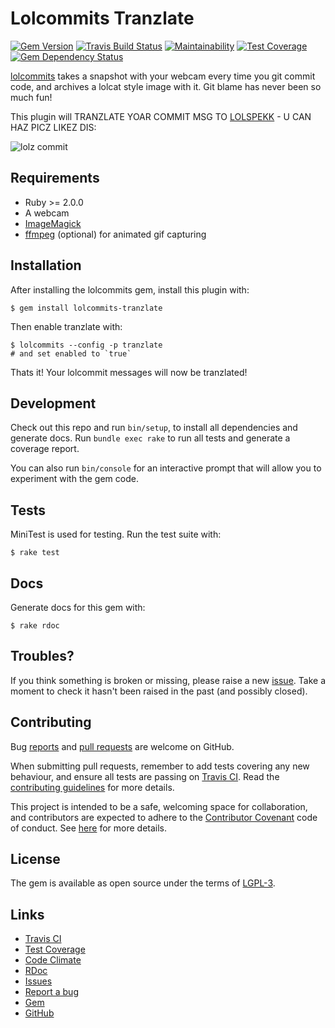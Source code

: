 # Lolcommits Tranzlate

[![Gem Version](https://img.shields.io/gem/v/lolcommits-tranzlate.svg?style=flat)](http://rubygems.org/gems/lolcommits-tranzlate)
[![Travis Build Status](https://travis-ci.org/lolcommits/lolcommits-tranzlate.svg?branch=master)](https://travis-ci.org/lolcommits/lolcommits-tranzlate)
[![Maintainability](https://img.shields.io/codeclimate/maintainability/lolcommits/lolcommits-tranzlate.svg)](https://codeclimate.com/github/lolcommits/lolcommits-tranzlate/maintainability)
[![Test Coverage](https://img.shields.io/codeclimate/c/lolcommits/lolcommits-tranzlate.svg)](https://codeclimate.com/github/lolcommits/lolcommits-tranzlate/test_coverage)
[![Gem Dependency Status](https://gemnasium.com/badges/github.com/lolcommits/lolcommits-tranzlate.svg)](https://gemnasium.com/github.com/lolcommits/lolcommits-tranzlate)

[lolcommits](https://lolcommits.github.io/) takes a snapshot with your webcam
every time you git commit code, and archives a lolcat style image with it. Git
blame has never been so much fun!

This plugin will TRANZLATE YOAR COMMIT MSG TO
[LOLSPEKK](https://github.com/rwtnorton/moar-lolspeak) - U CAN HAZ PICZ LIKEZ
DIS:

![lolz
commit](https://github.com/lolcommits/lolcommits-tranzlate/raw/master/assets/images/lolz.jpg)

## Requirements

* Ruby >= 2.0.0
* A webcam
* [ImageMagick](http://www.imagemagick.org)
* [ffmpeg](https://www.ffmpeg.org) (optional) for animated gif capturing

## Installation

After installing the lolcommits gem, install this plugin with:

    $ gem install lolcommits-tranzlate

Then enable tranzlate with:

    $ lolcommits --config -p tranzlate
    # and set enabled to `true`

Thats it! Your lolcommit messages will now be tranzlated!

## Development

Check out this repo and run `bin/setup`, to install all dependencies and
generate docs. Run `bundle exec rake` to run all tests and generate a coverage
report.

You can also run `bin/console` for an interactive prompt that will allow you to
experiment with the gem code.

## Tests

MiniTest is used for testing. Run the test suite with:

    $ rake test

## Docs

Generate docs for this gem with:

    $ rake rdoc

## Troubles?

If you think something is broken or missing, please raise a new
[issue](https://github.com/lolcommits/lolcommits-tranzlate/issues). Take
a moment to check it hasn't been raised in the past (and possibly closed).

## Contributing

Bug [reports](https://github.com/lolcommits/lolcommits-tranzlate/issues) and [pull
requests](https://github.com/lolcommits/lolcommits-tranzlate/pulls) are welcome on
GitHub.

When submitting pull requests, remember to add tests covering any new behaviour,
and ensure all tests are passing on [Travis
CI](https://travis-ci.org/lolcommits/lolcommits-tranzlate). Read the
[contributing
guidelines](https://github.com/lolcommits/lolcommits-tranzlate/blob/master/CONTRIBUTING.md)
for more details.

This project is intended to be a safe, welcoming space for collaboration, and
contributors are expected to adhere to the [Contributor
Covenant](http://contributor-covenant.org) code of conduct. See
[here](https://github.com/lolcommits/lolcommits-tranzlate/blob/master/CODE_OF_CONDUCT.md)
for more details.

## License

The gem is available as open source under the terms of
[LGPL-3](https://opensource.org/licenses/LGPL-3.0).

## Links

* [Travis CI](https://travis-ci.org/lolcommits/lolcommits-tranzlate)
* [Test Coverage](https://codeclimate.com/github/lolcommits/lolcommits-tranzlate/test_coverage)
* [Code Climate](https://codeclimate.com/github/lolcommits/lolcommits-tranzlate)
* [RDoc](http://rdoc.info/projects/lolcommits/lolcommits-tranzlate)
* [Issues](http://github.com/lolcommits/lolcommits-tranzlate/issues)
* [Report a bug](http://github.com/lolcommits/lolcommits-tranzlate/issues/new)
* [Gem](http://rubygems.org/gems/lolcommits-tranzlate)
* [GitHub](https://github.com/lolcommits/lolcommits-tranzlate)
